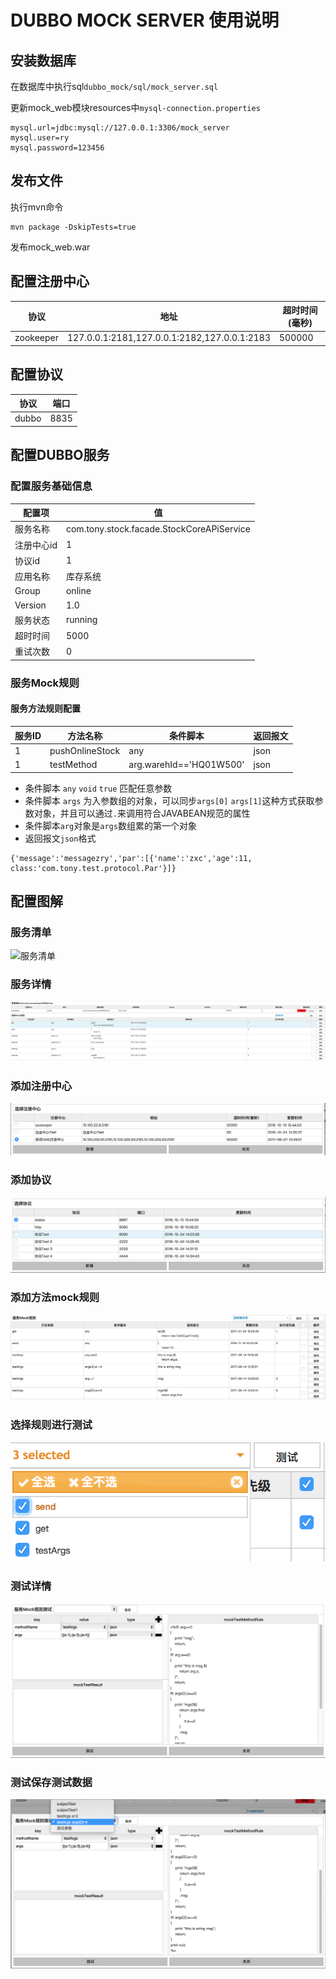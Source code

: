 
# DUBBO MOCK SERVER 使用说明

## 安装数据库

在数据库中执行sql`dubbo_mock/sql/mock_server.sql`

更新mock_web模块resources中`mysql-connection.properties`
```
mysql.url=jdbc:mysql://127.0.0.1:3306/mock_server
mysql.user=ry
mysql.password=123456
```

## 发布文件
执行mvn命令
```
mvn package -DskipTests=true
```
发布mock_web.war

## 配置注册中心
协议|地址|超时时间(毫秒)
----|----|---
zookeeper|127.0.0.1:2181,127.0.0.1:2182,127.0.0.1:2183|500000


## 配置协议
协议|端口
---|---
dubbo|8835


## 配置DUBBO服务

### 配置服务基础信息

配置项|值
---|---
服务名称|com.tony.stock.facade.StockCoreAPiService
注册中心id|1
协议id|1
应用名称|库存系统
Group|online
Version|1.0
服务状态|running
超时时间|5000
重试次数|0

### 服务Mock规则

#### 服务方法规则配置
服务ID|方法名称|条件脚本|返回报文
---|---|---|---
1|pushOnlineStock|any|json
1|testMethod|arg.warehId=='HQ01W500'|json

* 条件脚本 `any` `void` `true` 匹配任意参数
* 条件脚本 `args` 为入参数组的对象，可以同步`args[0]` `args[1]`这种方式获取参数对象，并且可以通过`.`来调用符合JAVABEAN规范的属性
* 条件脚本`arg`对象是`args`数组累的第一个对象
* 返回报文`json`格式


```
{'message':'messagezry','par':[{'name':'zxc','age':11, class:'com.tony.test.protocol.Par'}]}
```


## 配置图解
### 服务清单
![服务清单](http://i4.piimg.com/597491/7fa077907536622f.png)

### 服务详情
![服务详情](https://raw.githubusercontent.com/tonyruiyu/tony-res-pic/master/pic/mock_service.png)

### 添加注册中心
![服务详情](https://raw.githubusercontent.com/tonyruiyu/tony-res-pic/master/pic/add_reg.png)

### 添加协议
![服务详情](https://raw.githubusercontent.com/tonyruiyu/tony-res-pic/master/pic/add_proto.png)

### 添加方法mock规则
![服务详情](https://raw.githubusercontent.com/tonyruiyu/tony-res-pic/master/pic/add_method_rule.png)

### 选择规则进行测试
![服务详情](https://raw.githubusercontent.com/tonyruiyu/tony-res-pic/master/pic/mock_test.png)

### 测试详情
![服务详情](https://raw.githubusercontent.com/tonyruiyu/tony-res-pic/master/pic/mock_test_info.png)

### 测试保存测试数据
![服务详情](https://raw.githubusercontent.com/tonyruiyu/tony-res-pic/master/pic/save_mock_test.png)




